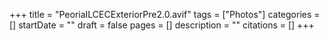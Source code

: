 +++
title = "PeoriaILCECExteriorPre2.0.avif"
tags = ["Photos"]
categories = []
startDate = ""
draft = false
pages = []
description = ""
citations = []
+++
